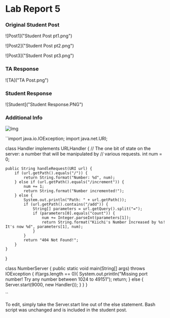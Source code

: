 # Lab Report 5

### Original Student Post
![Post1]("Student Post pt1.png")

![Post2]("Student Post pt2.png")

![Post3]("Student Post pt3.png")


### TA Response
![TA]("TA Post.png")


### Student Response
![Student]("Student Response.PNG")


### Additional Info
![Img]("FileStructure.PNG)

``import java.io.IOException;
import java.net.URI;

class Handler implements URLHandler {
    // The one bit of state on the server: a number that will be manipulated by
    // various requests.
    int num = 0;

    public String handleRequest(URI url) {
        if (url.getPath().equals("/")) {
            return String.format("Number: %d", num);
        } else if (url.getPath().equals("/increment")) {
            num += 1;
            return String.format("Number incremented!");
        } else {
            System.out.println("Path: " + url.getPath());
            if (url.getPath().contains("/add")) {
                String[] parameters = url.getQuery().split("=");
                if (parameters[0].equals("count")) {
                    num += Integer.parseInt(parameters[1]);
                    return String.format("Kiichi's Number Increased by %s! It's now %d", parameters[1], num);
                }
            }
            return "404 Not Found!";
        }
    }
}

class NumberServer {
    public static void main(String[] args) throws IOException {
        if(args.length == 0){
            System.out.println("Missing port number! Try any number between 1024 to 49151");
            return;
        }
        else {
            Server.start(9000, new Handler());
        }
    }
}

``

To edit, simply take the Server.start line out of the else statement.
Bash script was unchanged and is included in the student post.
